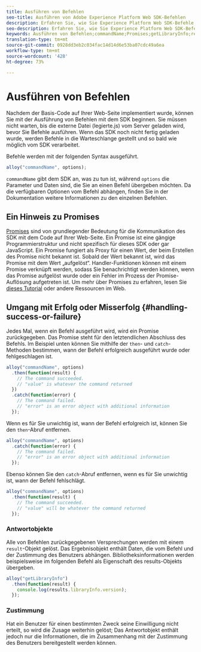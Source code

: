 ```yaml
---
title: Ausführen von Befehlen
seo-title: Ausführen von Adobe Experience Platform Web SDK-Befehlen
description: Erfahren Sie, wie Sie Experience Platform Web SDK-Befehle ausführen
seo-description: Erfahren Sie, wie Sie Experience Platform Web SDK-Befehle ausführen
keywords: Ausführen von Befehlen;commandName;Promises;getLibraryInfo;response-Objekte;Zustimmung;
translation-type: tm+mt
source-git-commit: 0928dd3eb2c034fac14d14d6e53ba07cdc49a6ea
workflow-type: tm+mt
source-wordcount: '428'
ht-degree: 73%

---
```



# Ausführen von Befehlen

Nachdem der Basis-Code auf Ihrer Web-Seite implementiert wurde, können Sie mit der Ausführung von Befehlen mit dem SDK beginnen. Sie müssen nicht warten, bis die externe Datei (legierte.js) vom Server geladen wird, bevor Sie Befehle ausführen. Wenn das SDK noch nicht fertig geladen wurde, werden Befehle in die Warteschlange gestellt und so bald wie möglich vom SDK verarbeitet.

Befehle werden mit der folgenden Syntax ausgeführt.

```javascript
alloy("commandName", options);
```

`commandName` gibt dem SDK an, was zu tun ist, während `options` die Parameter und Daten sind, die Sie an einen Befehl übergeben möchten. Da die verfügbaren Optionen vom Befehl abhängen, finden Sie in der Dokumentation weitere Informationen zu den einzelnen Befehlen.

## Ein Hinweis zu Promises

[Promises](https://developer.mozilla.org/de-DE/docs/Web/JavaScript/Reference/Global_Objects/Promise) sind von grundlegender Bedeutung für die Kommunikation des SDK mit dem Code auf Ihrer Web-Seite. Ein Promise ist eine gängige Programmierstruktur und nicht spezifisch für dieses SDK oder gar JavaScript. Ein Promise fungiert als Proxy für einen Wert, der beim Erstellen des Promise nicht bekannt ist. Sobald der Wert bekannt ist, wird das Promise mit dem Wert „aufgelöst“. Handler-Funktionen können mit einem Promise verknüpft werden, sodass Sie benachrichtigt werden können, wenn das Promise aufgelöst wurde oder ein Fehler im Prozess der Promise-Auflösung aufgetreten ist. Um mehr über Promises zu erfahren, lesen Sie [dieses Tutorial](https://javascript.info/promise-basics) oder andere Ressourcen im Web.

## Umgang mit Erfolg oder Misserfolg {#handling-success-or-failure}

Jedes Mal, wenn ein Befehl ausgeführt wird, wird ein Promise zurückgegeben. Das Promise steht für den letztendlichen Abschluss des Befehls. Im Beispiel unten können Sie mithilfe der `then`- und `catch`-Methoden bestimmen, wann der Befehl erfolgreich ausgeführt wurde oder fehlgeschlagen ist.

```javascript
alloy("commandName", options)
  .then(function(result) {
    // The command succeeded.
    // "value" is whatever the command returned
  })
  .catch(function(error) {
    // The command failed.
    // "error" is an error object with additional information
  });
```

Wenn es für Sie unwichtig ist, wann der Befehl erfolgreich ist, können Sie den `then`-Abruf entfernen.

```javascript
alloy("commandName", options)
  .catch(function(error) {
    // The command failed.
    // "error" is an error object with additional information
  });
```

Ebenso können Sie den `catch`-Abruf entfernen, wenn es für Sie unwichtig ist, wann der Befehl fehlschlägt.

```javascript
alloy("commandName", options)
  .then(function(result) {
    // The command succeeded.
    // "value" will be whatever the command returned
  });
```

### Antwortobjekte

Alle von Befehlen zurückgegebenen Versprechungen werden mit einem `result`-Objekt gelöst. Das Ergebnisobjekt enthält Daten, die vom Befehl und der Zustimmung des Benutzers abhängen. Bibliotheksinformationen werden beispielsweise im folgenden Befehl als Eigenschaft des results-Objekts übergeben.

```js
alloy("getLibraryInfo")
  .then(function(result) {
    console.log(results.libraryInfo.version);
  });
```

### Zustimmung

Hat ein Benutzer für einen bestimmten Zweck seine Einwilligung nicht erteilt, so wird die Zusage weiterhin gelöst; Das Antwortobjekt enthält jedoch nur die Informationen, die im Zusammenhang mit der Zustimmung des Benutzers bereitgestellt werden können.
